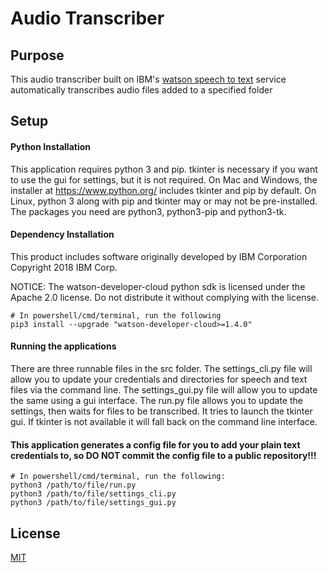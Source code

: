 
# Audio Transcriber

## Purpose

This audio transcriber built on IBM's [watson speech to text](https://www.ibm.com/watson/services/speech-to-text/) service automatically transcribes audio files added to a specified folder

## Setup

#### Python Installation

This application requires python 3 and pip. tkinter is necessary if you want to use the gui for settings, but it is not required. On Mac and Windows, the installer at https://www.python.org/ includes tkinter and pip by default. On Linux, python 3 along with pip and tkinter may or may not be pre-installed. The packages you need are python3, python3-pip and python3-tk.

#### Dependency Installation

This product includes software originally developed by IBM Corporation
Copyright 2018 IBM Corp.

NOTICE: The watson-developer-cloud python sdk is licensed under the Apache 2.0 license.
Do not distribute it without complying with the license.

```
# In powershell/cmd/terminal, run the following
pip3 install --upgrade "watson-developer-cloud>=1.4.0"
```

#### Running the applications

There are three runnable files in the src folder. The settings_cli.py file will allow you to update your credentials and directories for speech and text files via the command line. The settings_gui.py file will allow you to update the same using a gui interface. The run.py file allows you to update the settings, then waits for files to be transcribed. It tries to launch the tkinter gui. If tkinter is not available it will fall back on the command line interface.

#### This application generates a config file for you to add your plain text credentials to, so **DO NOT** commit the config file to a public repository!!!

```
# In powershell/cmd/terminal, run the following:
python3 /path/to/file/run.py
python3 /path/to/file/settings_cli.py
python3 /path/to/file/settings_gui.py
```

## License

[MIT](https://github.com/blaubachn/transcriber/blob/master/LICENSE.md)
